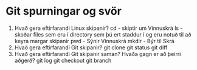 # Git spurningar og svör

1. Hvað gera eftirfarandi Linux skipanir?
    cd - skiptir um Vinnuskrá
    ls - skoðar files sem eru í directory sem þú ert staddur í og eru notuð til að keyra margar skipanir
    pwd - Sýnir Vinnuskrá
    mkdir - Býr til Skrá
2. Hvað gera eftirfarandi Git skipanir?
    git clone
    git status
    git diff
3. Hvað gera eftirfarandi Git skipanir saman? Hvaða gagn er að þeirri aðgerð?
    git log
    git checkout
    git branch